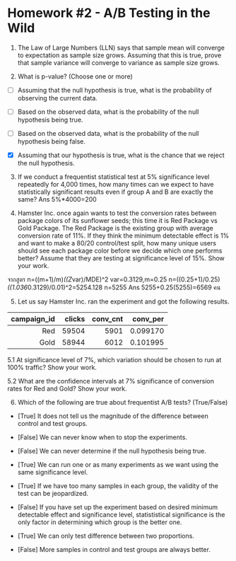# Homework #2 - A/B Testing in the Wild

1. The Law of Large Numbers (LLN) says that sample mean will converge to expectation as sample size grows. Assuming that this is true, prove that sample variance will converge to variance as sample size grows. 

2. What is p-value? (Choose one or more)

* [ ] Assuming that the null hypothesis is true, what is the probability of observing the current data.

* [ ] Based on the observed data, what is the probability of the null hypothesis being true.

* [ ] Based on the observed data, what is the probability of the null hypothesis being false.

* [X] Assuming that our hypothesis is true, what is the chance that we reject the null hypothesis.

3. If we conduct a frequentist statistical test at 5% significance level repeatedly for 4,000 times, how many times can we expect to have statistically significant results even if group A and B are exactly the same? Ans 5%*4000=200

4. Hamster Inc. once again wants to test the conversion rates between package colors of its sunflower seeds; this time it is Red Package vs Gold Package. The Red Package is the existing group with average conversion rate of 11%. If they think the minimum detectable effect is 1% and want to make a 80/20 control/test split, how many unique users should see each package color before we decide which one performs better? Assume that they are testing at significance level of 15%. Show your work.

จากสูตร n=((m+1)/m)*((Z*var)/MDE)^2
var=0.3129,m=0.25
n=((0.25+1)/0.25)*((1.036*0.3129)/0.01)^2=5254.128
n=5255
Ans 5255+0.25(5255)=6569 คน

5. Let us say Hamster Inc. ran the experiment and got the following results. 

| campaign_id | clicks | conv_cnt | conv_per |
|------------:|-------:|---------:|---------:|
|         Red |  59504 |     5901 | 0.099170 |
|        Gold |  58944 |     6012 | 0.101995 |

5.1 At significance level of 7%, which variation should be chosen to run at 100% traffic? Show your work.

5.2 What are the confidence intervals at 7% significance of conversion rates for Red and Gold? Show your work.


6. Which of the following are true about frequentist A/B tests? (True/False)

* [True] It does not tell us the magnitude of the difference between control and test groups.

* [False] We can never know when to stop the experiments.

* [False] We can never determine if the null hypothesis being true.

* [True] We can run one or as many experiments as we want using the same significance level.

* [True] If we have too many samples in each group, the validity of the test can be jeopardized.

* [False] If you have set up the experiment based on desired minimum detectable effect and significance level, statististical significance is the only factor in determining which group is the better one.

* [True] We can only test difference between two proportions.

* [False] More samples in control and test groups are always better.
